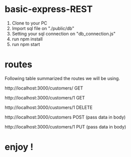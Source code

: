 # basic-express-REST

1. Clone to your PC
2. Import sql file on "./public/db"
3. Setting your sql connection on "db_connection.js"
4. run npm install
5. run npm start

# routes 
Following table summarized the routes we will be using.

http://localhost:3000/customers/	GET

http://localhost:3000/customers/1	GET

http://localhost:3000/customers/1	DELETE

http://localhost:3000/customers	  POST (pass data in body)

http://localhost:3000/customers/1	PUT (pass data in body)

# enjoy !
